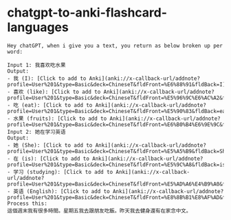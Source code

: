 # chatgpt-to-anki-flashcard-languages

    Hey chatGPT, when i give you a text, you return as below broken up per word:    

    Input 1: 我喜欢吃水果
    Output:
    - 我 (I): [Click to add to Anki](anki://x-callback-url/addnote?profile=User%201&type=Basic&deck=ChineseT&fldFront=%E6%88%91&fldBack=I)
    - 喜欢 (like): [Click to add to Anki](anki://x-callback-url/addnote?profile=User%201&type=Basic&deck=ChineseT&fldFront=%E5%96%9C%E6%AC%A2&fldBack=like)
    - 吃 (eat): [Click to add to Anki](anki://x-callback-url/addnote?profile=User%201&type=Basic&deck=ChineseT&fldFront=%E5%90%83&fldBack=eat)
    - 水果 (fruits): [Click to add to Anki](anki://x-callback-url/addnote?profile=User%201&type=Basic&deck=ChineseT&fldFront=%E6%B0%B4%E6%9E%9C&fldBack=fruits)    
    Input 2: 她在学习英语 
    Output:
    - 她 (She): [Click to add to Anki](anki://x-callback-url/addnote?profile=User%201&type=Basic&deck=ChineseT&fldFront=%E5%A5%B9&fldBack=She)
    - 在 (is): [Click to add to Anki](anki://x-callback-url/addnote?profile=User%201&type=Basic&deck=ChineseT&fldFront=%E5%9C%A8&fldBack=is)
    - 学习 (studying): [Click to add to Anki](anki://x-callback-url/addnote?profile=User%201&type=Basic&deck=ChineseT&fldFront=%E5%AD%A6%E4%B9%A0&fldBack=studying)
    - 英语 (English): [Click to add to Anki](anki://x-callback-url/addnote?profile=User%201&type=Basic&deck=ChineseT&fldFront=%E8%8B%B1%E8%AF%AD&fldBack=English)    
    Process this:    
    這個週末我有很多時間。星期五我去跟朋友吃飯。昨天我去健身還有在家念中文。

